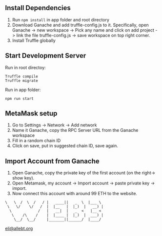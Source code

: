 ## Install Dependencies

1. Run `npm install` in app folder and root directory
2. Download Ganache and add truffle-config.js to it. Specifically, open Ganache -> new workspace -> Pick any name and click on add project -> link the file truffle-config.js -> save workspace on top right corner. 
3. Install Truffle globally


## Start Development Server 
Run in root directoy:
```
Truffle compile
Truffle migrate
```

Run in app folder:

`npm run start`

## MetaMask setup
1. Go to Settings -> Network -> Add network 
2. Name it Ganache, copy the RPC Server URL from the Ganache workspace
3. Fill in a random chain ID
4. Click on save, put in suggested chain ID, save again. 

## Import Account from Ganache
1. Open Ganache, copy the private key of the first account (on the right-> show key).
2. Open Metamask, my account -> Import account -> paste private key -> import.
3. Now connect this account with around 99 ETH to the website. 










```
\   \  /  \  /   / |   ____||   _  \  |___ \  
 \   \/    \/   /  |  |__   |  |_)  |   __) | 
  \            /   |   __|  |   _  <   |__ <  
   \    /\    /    |  |____ |  |_)  |  ___) | 
    \__/  \__/     |_______||______/  |____/  
  ```                                           


eli@allebt.org
